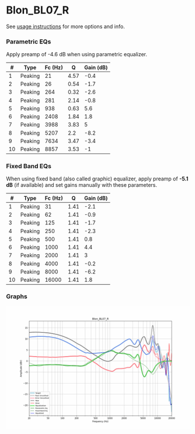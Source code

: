 # Blon_BL07_R
See [usage instructions](https://github.com/jaakkopasanen/AutoEq#usage) for more options and info.

### Parametric EQs
Apply preamp of -4.6 dB when using parametric equalizer.

|   # | Type    |   Fc (Hz) |    Q |   Gain (dB) |
|-----|---------|-----------|------|-------------|
|   1 | Peaking |        21 | 4.57 |        -0.4 |
|   2 | Peaking |        26 | 0.54 |        -1.7 |
|   3 | Peaking |       264 | 0.32 |        -2.6 |
|   4 | Peaking |       281 | 2.14 |        -0.8 |
|   5 | Peaking |       938 | 0.63 |         5.6 |
|   6 | Peaking |      2408 | 1.84 |         1.8 |
|   7 | Peaking |      3988 | 3.83 |         5   |
|   8 | Peaking |      5207 | 2.2  |        -8.2 |
|   9 | Peaking |      7634 | 3.47 |        -3.4 |
|  10 | Peaking |      8857 | 3.53 |        -1   |

### Fixed Band EQs
When using fixed band (also called graphic) equalizer, apply preamp of **-5.1 dB** (if available) and set gains manually with these parameters.

|   # | Type    |   Fc (Hz) |    Q |   Gain (dB) |
|-----|---------|-----------|------|-------------|
|   1 | Peaking |        31 | 1.41 |        -2.1 |
|   2 | Peaking |        62 | 1.41 |        -0.9 |
|   3 | Peaking |       125 | 1.41 |        -1.7 |
|   4 | Peaking |       250 | 1.41 |        -2.3 |
|   5 | Peaking |       500 | 1.41 |         0.8 |
|   6 | Peaking |      1000 | 1.41 |         4.4 |
|   7 | Peaking |      2000 | 1.41 |         3   |
|   8 | Peaking |      4000 | 1.41 |        -0.2 |
|   9 | Peaking |      8000 | 1.41 |        -6.2 |
|  10 | Peaking |     16000 | 1.41 |         1.8 |

### Graphs
![](./Blon_BL07_R.png)
